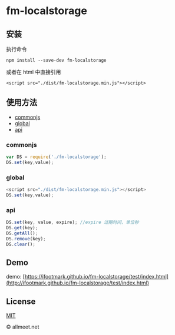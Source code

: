 # fm-localstorage

## 安装

执行命令

`npm install --save-dev fm-localstorage`

或者在 html 中直接引用

`<script src="./dist/fm-localstorage.min.js"></script>`

## 使用方法

* [commonjs](#commonjs)
* [global](#global)
* [api](#api)

### commonjs
```javascript
var DS = require('./fm-localstorage');
DS.set(key,value);
```


### global
```javascript
<script src="./dist/fm-localstorage.min.js"></script>
DS.set(key,value);
```

### api

```javascript
DS.set(key, value, expire); //expire 过期时间，单位秒
DS.get(key);
DS.getAll();
DS.remove(key);
DS.clear();
```

##	Demo
demo: [https://ifootmark.github.io/fm-localstorage/test/index.html](http://ifootmark.github.io/fm-localstorage/test/index.html)


## License
[MIT](https://github.com/ifootmark/fm-localstorage/blob/master/LICENSE)


© allmeet.net
